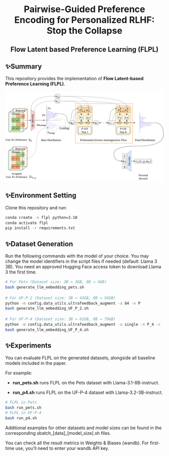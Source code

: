 <h1 align="center">Pairwise-Guided Preference Encoding for Personalized RLHF: Stop the Collapse</h1>
<h2 align="center">Flow Latent based Preference Learning (FLPL)</h2>

## ✨Summary
This repository provides the implementation of **Flow Latent-based Preference Learning (FLPL)**.

<p align="center">
  <img src="fig/flpl.png" alt="Overview of FLPL" width="1000"/>
</p>

## ✨Environment Setting
Clone this repository and run:

```bash
conda create -n flpl python=3.10
conda activate flpl
pip install -r requirements.txt
```
## ✨Dataset Generation
Run the following commands with the model of your choice.
You may change the model identifiers in the script files if needed (default: Llama 3 3B).
You need an approved Hugging Face access token to download Llama 3 the first time.
```bash
# For Pets (Dataset size: 3B ≈ 3GB, 8B ≈ 4GB)
bash generate_llm_embedding_pets.sh

# For UF-P-2 (Dataset size: 3B ≈ 43GB, 8B ≈ 56GB)
python -m config.data_utils.ultrafeedback_augment -a 84 -n P
bash generate_llm_embedding_UF_P_2.sh

# For UF-P-4 (Dataset size: 3B ≈ 61GB, 8B ≈ 79GB)
python -m config.data_utils.ultrafeedback_augment -a single -n P_4 -c
bash generate_llm_embedding_UF_P_4.sh

```

## ✨Experiments

You can evaluate FLPL on the generated datasets, alongside all baseline models included in the paper.

For example:

- **run_pets.sh** runs FLPL on the Pets dataset with Llama-3.1-8B-instruct.

- **run_p4.sh** runs FLPL on the UF-P-4 dataset with Llama-3.2-3B-instruct.
```bash
# FLPL in Pets
bash run_pets.sh
# FLPL in UF-P-4
bash run_p4.sh 
```
Additional examples for other datasets and model sizes can be found in the corresponding sbatch_[data]_[model_size].sh files.

You can check all the result metrics in Weights & Biases (wandb).
For first-time use, you’ll need to enter your wandb API key.